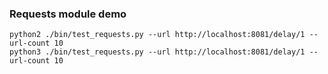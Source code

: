 ### Requests module demo

```shell
python2 ./bin/test_requests.py --url http://localhost:8081/delay/1 --url-count 10
python3 ./bin/test_requests.py --url http://localhost:8081/delay/1 --url-count 10
```
